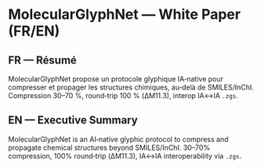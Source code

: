 # MolecularGlyphNet — White Paper (FR/EN)

## FR — Résumé
MolecularGlyphNet propose un protocole glyphique IA‑native pour compresser et propager les structures chimiques, au‑delà de SMILES/InChI. 
Compression 30–70 %, round‑trip 100 % (ΔM11.3), interop IA↔IA `.zgs`.

## EN — Executive Summary
MolecularGlyphNet is an AI‑native glyphic protocol to compress and propagate chemical structures beyond SMILES/InChI. 
30–70% compression, 100% round‑trip (ΔM11.3), IA↔IA interoperability via `.zgs`.

